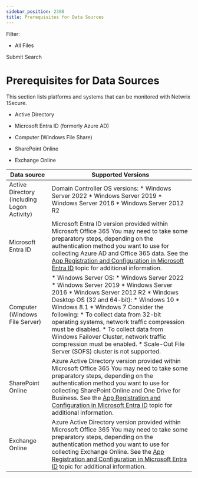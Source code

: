 ```yaml
---
sidebar_position: 2308
title: Prerequisites for Data Sources
---
```


Filter: 

* All Files

Submit Search

# Prerequisites for Data Sources

This section lists platforms and systems that can be monitored with Netwrix 1Secure.

* Active Directory

* Microsoft Entra ID (formerly Azure AD)

* Computer (Windows File Share)
* SharePoint Online
* Exchange Online

| Data source | Supported Versions |
| --- | --- |
| Active Directory  (including Logon Activity) | Domain Controller OS versions:   * Windows Server 2022 * Windows Server 2019 * Windows Server 2016 * Windows Server 2012 R2 |
| Microsoft Entra ID | Microsoft Entra ID version provided within Microsoft Office 365  You may need to take some preparatory steps, depending on the authentication method you want to use for collecting Azure AD and Office 365 data. See the [App Registration and Configuration in Microsoft Entra ID](../Configuration/EntraID/RegisterConfig "App Registration and Configuration in Microsoft Entra ID") topic for additional information. |
| Computer (Windows File Server) | * Windows Server OS:   * Windows Server 2022   * Windows Server 2019   * Windows Server 2016   * Windows Server 2012 R2 * Windows Desktop OS (32 and 64-bit):   * Windows 10   * Windows 8.1   * Windows 7   Consider the following:   * To collect data from 32-bit operating systems, network traffic compression must be disabled. * To collect data from Windows Failover Cluster, network traffic compression must be enabled. * Scale-Out File Server (SOFS) cluster is not supported. |
| SharePoint Online | Azure Active Directory version provided within Microsoft Office 365  You may need to take some preparatory steps, depending on the authentication method you want to use for collecting SharePoint Online and One Drive for Business. See the [App Registration and Configuration in Microsoft Entra ID](../Configuration/EntraID/RegisterConfig "App Registration and Configuration in Microsoft Entra ID") topic for additional information. |
| Exchange Online | Azure Active Directory version provided within Microsoft Office 365  You may need to take some preparatory steps, depending on the authentication method you want to use for collecting Exchange Online. See the [App Registration and Configuration in Microsoft Entra ID](../Configuration/EntraID/RegisterConfig "App Registration and Configuration in Microsoft Entra ID") topic for additional information. |